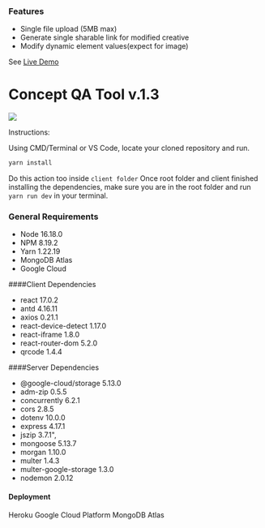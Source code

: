 ### Features
- Single file upload (5MB max)
- Generate single sharable link for modified creative
- Modify dynamic element values(expect for image)

See [Live Demo](https://www.adlib-qa.tools/ "Live Demo")

# Concept QA Tool v.1.3
![](https://qatoolv2.herokuapp.com/static/media/logo.9c182765.svg)


Instructions:

Using CMD/Terminal or VS Code, locate your cloned repository and run. 
```bash
yarn install
```
Do this action too inside `client folder`
Once root folder and client finished installing the dependencies, make sure you are in the root folder and run `yarn run dev` in your terminal.

### General Requirements

- Node 16.18.0
- NPM 8.19.2
- Yarn 1.22.19
- MongoDB Atlas
- Google Cloud

####Client Dependencies
- react 17.0.2
- antd 4.16.11
- axios 0.21.1
- react-device-detect 1.17.0
- react-iframe 1.8.0
- react-router-dom 5.2.0
- qrcode 1.4.4

####Server Dependencies

- @google-cloud/storage 5.13.0
- adm-zip 0.5.5
- concurrently 6.2.1
- cors 2.8.5
- dotenv 10.0.0
- express 4.17.1
- jszip 3.7.1",
- mongoose 5.13.7
- morgan 1.10.0
- multer 1.4.3
- multer-google-storage 1.3.0
- nodemon 2.0.12

#### Deployment
Heroku
Google Cloud Platform
MongoDB Atlas
